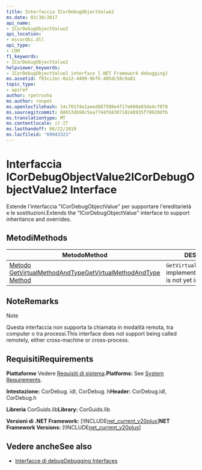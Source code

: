 ```yaml
---
title: Interfaccia ICorDebugObjectValue2
ms.date: 03/30/2017
api_name:
- ICorDebugObjectValue2
api_location:
- mscordbi.dll
api_type:
- COM
f1_keywords:
- ICorDebugObjectValue2
helpviewer_keywords:
- ICorDebugObjectValue2 interface [.NET Framework debugging]
ms.assetid: f93cc2ec-0a12-4499-9bf6-405dc58c9a81
topic_type:
- apiref
author: rpetrusha
ms.author: ronpet
ms.openlocfilehash: 14c701f4e1aeed887598e4f17e600a03de4cf078
ms.sourcegitcommit: 68653db98c5ea7744fd438710248935f70020dfb
ms.translationtype: MT
ms.contentlocale: it-IT
ms.lasthandoff: 08/22/2019
ms.locfileid: "69943323"
---
```

# <a name="icordebugobjectvalue2-interface"></a><span data-ttu-id="40d5d-102">Interfaccia ICorDebugObjectValue2</span><span class="sxs-lookup"><span data-stu-id="40d5d-102">ICorDebugObjectValue2 Interface</span></span>

<span data-ttu-id="40d5d-103">Estende l'interfaccia "ICorDebugObjectValue" per supportare l'ereditarietà e le sostituzioni.</span><span class="sxs-lookup"><span data-stu-id="40d5d-103">Extends the "ICorDebugObjectValue" interface to support inheritance and overrides.</span></span>  
  
## <a name="methods"></a><span data-ttu-id="40d5d-104">Metodi</span><span class="sxs-lookup"><span data-stu-id="40d5d-104">Methods</span></span>  
  
|<span data-ttu-id="40d5d-105">Metodo</span><span class="sxs-lookup"><span data-stu-id="40d5d-105">Method</span></span>|<span data-ttu-id="40d5d-106">DESCRIZIONE</span><span class="sxs-lookup"><span data-stu-id="40d5d-106">Description</span></span>|  
|------------|-----------------|  
|[<span data-ttu-id="40d5d-107">Metodo GetVirtualMethodAndType</span><span class="sxs-lookup"><span data-stu-id="40d5d-107">GetVirtualMethodAndType Method</span></span>](../../../../docs/framework/unmanaged-api/debugging/icordebugobjectvalue2-getvirtualmethodandtype-method.md)|<span data-ttu-id="40d5d-108">`GetVirtualMethodAndType`non è ancora implementato.</span><span class="sxs-lookup"><span data-stu-id="40d5d-108">`GetVirtualMethodAndType` is not yet implemented.</span></span>|  
  
## <a name="remarks"></a><span data-ttu-id="40d5d-109">Note</span><span class="sxs-lookup"><span data-stu-id="40d5d-109">Remarks</span></span>  
  
> [!NOTE]
> <span data-ttu-id="40d5d-110">Questa interfaccia non supporta la chiamata in modalità remota, tra computer o tra processi.</span><span class="sxs-lookup"><span data-stu-id="40d5d-110">This interface does not support being called remotely, either cross-machine or cross-process.</span></span>  
  
## <a name="requirements"></a><span data-ttu-id="40d5d-111">Requisiti</span><span class="sxs-lookup"><span data-stu-id="40d5d-111">Requirements</span></span>  
 <span data-ttu-id="40d5d-112">**Piattaforme** Vedere [Requisiti di sistema](../../../../docs/framework/get-started/system-requirements.md).</span><span class="sxs-lookup"><span data-stu-id="40d5d-112">**Platforms:** See [System Requirements](../../../../docs/framework/get-started/system-requirements.md).</span></span>  
  
 <span data-ttu-id="40d5d-113">**Intestazione:** CorDebug. idl, CorDebug. h</span><span class="sxs-lookup"><span data-stu-id="40d5d-113">**Header:** CorDebug.idl, CorDebug.h</span></span>  
  
 <span data-ttu-id="40d5d-114">**Libreria** CorGuids.lib</span><span class="sxs-lookup"><span data-stu-id="40d5d-114">**Library:** CorGuids.lib</span></span>  
  
 <span data-ttu-id="40d5d-115">**Versioni di .NET Framework:** [!INCLUDE[net_current_v20plus](../../../../includes/net-current-v20plus-md.md)]</span><span class="sxs-lookup"><span data-stu-id="40d5d-115">**NET Framework Versions:** [!INCLUDE[net_current_v20plus](../../../../includes/net-current-v20plus-md.md)]</span></span>  
  
## <a name="see-also"></a><span data-ttu-id="40d5d-116">Vedere anche</span><span class="sxs-lookup"><span data-stu-id="40d5d-116">See also</span></span>

- [<span data-ttu-id="40d5d-117">Interfacce di debug</span><span class="sxs-lookup"><span data-stu-id="40d5d-117">Debugging Interfaces</span></span>](../../../../docs/framework/unmanaged-api/debugging/debugging-interfaces.md)
